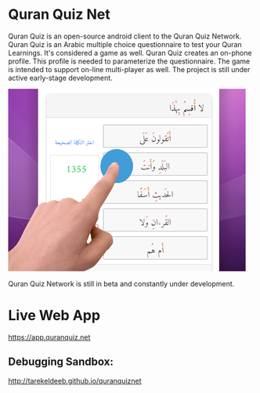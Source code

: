 # Quran Quiz Net

Quran Quiz is an open-source android client to the Quran Quiz Network. Quran Quiz is an Arabic multiple choice questionnaire to test your Quran Learnings. It's considered a game as well. Quran Quiz creates an on-phone profile. This profile is needed to parameterize the questionnaire. The game is intended to support on-line multi-player as well. The project is still under active early-stage development.

![Quiz](https://raw.githubusercontent.com/tarekeldeeb/quranquiznet/master/resources/thumbnail.png)

Quran Quiz Network is still in beta and constantly under development.

# Live Web App
https://app.quranquiz.net

## Debugging Sandbox:
http://tarekeldeeb.github.io/quranquiznet
